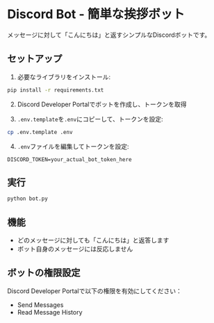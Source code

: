 # Discord Bot - 簡単な挨拶ボット

メッセージに対して「こんにちは」と返すシンプルなDiscordボットです。

## セットアップ

1. 必要なライブラリをインストール:
```bash
pip install -r requirements.txt
```

2. Discord Developer Portalでボットを作成し、トークンを取得

3. `.env.template`を`.env`にコピーして、トークンを設定:
```bash
cp .env.template .env
```

4. `.env`ファイルを編集してトークンを設定:
```
DISCORD_TOKEN=your_actual_bot_token_here
```

## 実行

```bash
python bot.py
```

## 機能

- どのメッセージに対しても「こんにちは」と返答します
- ボット自身のメッセージには反応しません

## ボットの権限設定

Discord Developer Portalで以下の権限を有効にしてください：
- Send Messages
- Read Message History